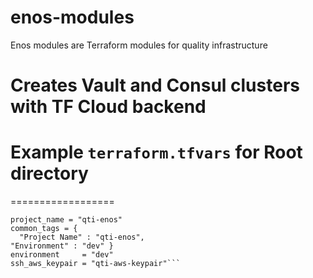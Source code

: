 # enos-modules
Enos modules are Terraform modules for quality infrastructure

# Creates Vault and Consul clusters with TF Cloud backend
# Example `terraform.tfvars` for Root directory
==================
```aws_region   = "us-east-1"
project_name = "qti-enos"
common_tags = {
  "Project Name" : "qti-enos",
"Environment" : "dev" }
environment     = "dev"
ssh_aws_keypair = "qti-aws-keypair"```